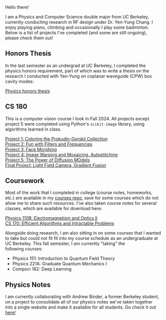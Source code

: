 Hello there!

I am a Physics and Computer Science double major from UC Berkeley, currently conducting research
in RF design under Dr. Yen-Yung Chang. I enjoy playing piano, climbing and occasionally I play some badminton. 
Below is a list of projects I've completed (and some are still ongoing), please check them out! 

## Honors Thesis
In the last semester as an undergrad at UC Berkeley, I completed the physics honors requirement, part of
which was to write a thesis on the research I conducted with Yen-Yung on coplanar waveguide (CPW) box
cavity modes:   
  
[Physics honors thesis](thesis.pdf)  
  


## CS 180

This is a computer vision course I took in Fall 2024. All projects except project 5 were completed using
Python's `scikit-image` library, using algorithms learned in class.   

[Project 1: Coloring the Prokudin-Gorskii Collection](./project-1/index.md)  
[Project 2: Fun with Filters and Frequencies](./project-2/index.md)   
[Project 3: Face Morphing](./project-3/index.md)   
[Project 4: Image Warping and Mosaicing, Autostitching](./project-4/index.md)   
[Project 5: The Power of Diffusion MOdels](./project-5/index.md)   
[Final Project: Light Field Camera, Gradient Fusion](./final-project/index.md)   

## Coursework

Most of the work that I completed in college (course notes,
homeworks, etc.) are available in my [courses repo](https://github.com/ericdu03/Courses), save for some
courses which do not allow me to share such resources. I've also taken course notes for several classes,
which are available for download here:

[Physics 110B: Electromagnetism and Optics II](/notes/110B.pdf)    
[CS 170: Efficient Algorithms and Intractable Problems](/notes/170.pdf)

Alongside doing research, I am also sitting in on some courses that I wanted to take but could not fit
fit into my course schedule as an undergraduate at UC Berkeley. This fall semester, I am currently "taking" the  
following courses:
- Physics 151: Introduction to Quantum Field Theory
- Physics 221A: Graduate Quantum Mechanics I
- Compsci 182: Deep Learning
 
## Physics Notes

I am currently collaborating with Andrew Binder, a former Berkeley student, on a project to consolidate all
of our physics notes we've taken together into a single website and make it available for all students. Go
check it out [here!](https://physnotes.github.io)


